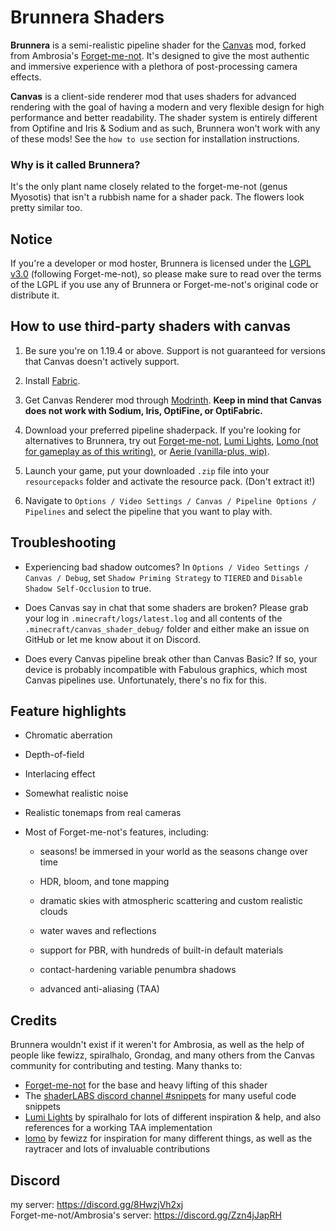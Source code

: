 # Brunnera Shaders

**Brunnera** is a semi-realistic pipeline shader for the [Canvas](https://modrinth.com/mod/canvas) mod, forked from Ambrosia's [Forget-me-not](https://github.com/ambrosia13/forgetmenot-shaders). It's designed to give the most authentic and immersive experience with a plethora of post-processing camera effects.  

**Canvas** is a client-side renderer mod that uses shaders for advanced rendering with the goal of having a modern and very flexible design for high performance and better readability. The shader system is entirely different from Optifine and Iris & Sodium and as such, Brunnera won't work with any of these mods! See the `how to use` section for installation instructions. 

### Why is it called Brunnera?
It's the only plant name closely related to the forget-me-not (genus Myosotis) that isn't a rubbish name for a shader pack. The flowers look pretty similar too.

## Notice

If you're a developer or mod hoster, Brunnera is licensed under the [LGPL v3.0](https://www.gnu.org/licenses/lgpl-3.0.en.html) (following Forget-me-not), so please make sure to read over the terms of the LGPL if you use any of Brunnera or Forget-me-not's original code or distribute it.

## How to use third-party shaders with canvas

1. Be sure you're on 1.19.4 or above. Support is not guaranteed for versions that Canvas doesn't actively support.

2. Install [Fabric](https://fabricmc.net/wiki/install).

3. Get Canvas Renderer mod through [Modrinth](https://modrinth.com/mod/canvas). **Keep in mind that Canvas does not work with Sodium, Iris, OptiFine, or OptiFabric.**

4. Download your preferred pipeline shaderpack. If you're looking for alternatives to Brunnera, try out [Forget-me-not](https://modrinth.com/shader/forgetmenot), [Lumi Lights](https://github.com/spiralhalo/LumiLights/releases), [Lomo (not for gameplay as of this writing)](https://github.com/fewizz/lomo/releases), or [Aerie (vanilla-plus, wip)](https://modrinth.com/shader/aerie-shaders).

5. Launch your game, put your downloaded `.zip` file into your `resourcepacks` folder and activate the resource pack. (Don't extract it!)

6. Navigate to `Options / Video Settings / Canvas / Pipeline Options / Pipelines` and select the pipeline that you want to play with.

## Troubleshooting

- Experiencing bad shadow outcomes? In `Options / Video Settings / Canvas / Debug`, set `Shadow Priming Strategy` to `TIERED` and `Disable Shadow Self-Occlusion` to true.

- Does Canvas say in chat that some shaders are broken? Please grab your log in `.minecraft/logs/latest.log` and all contents of the `.minecraft/canvas_shader_debug/` folder and either make an issue on GitHub or let me know about it on Discord.

- Does every Canvas pipeline break other than Canvas Basic? If so, your device is probably incompatible with Fabulous graphics, which most Canvas pipelines use. Unfortunately, there's no fix for this.

## Feature highlights

- Chromatic aberration

- Depth-of-field

- Interlacing effect

- Somewhat realistic noise

- Realistic tonemaps from real cameras

- Most of Forget-me-not's features, including:

  - seasons! be immersed in your world as the seasons change over time

  - HDR, bloom, and tone mapping

  - dramatic skies with atmospheric scattering and custom realistic clouds

  - water waves and reflections

  - support for PBR, with hundreds of built-in default materials

  - contact-hardening variable penumbra shadows 

  - advanced anti-aliasing (TAA)

## Credits

Brunnera wouldn't exist if it weren't for Ambrosia, as well as the help of people like fewizz, spiralhalo, Grondag, and many others from the Canvas community for contributing and testing. Many thanks to:

- [Forget-me-not](https://github.com/ambrosia13/forgetmenot-shaders) for the base and heavy lifting of this shader
- The [shaderLABS discord channel #snippets](https://discord.com/channels/237199950235041794/525510804494221312/959153316401655849) for many useful code snippets
- [Lumi Lights](https://github.com/spiralhalo/LumiLights) by spiralhalo for lots of different inspiration & help, and also references for a working TAA implementation
- [lomo](https://github.com/fewizz/lomo/releases) by fewizz for inspiration for many different things, as well as the raytracer and lots of invaluable contributions

## Discord

my server: https://discord.gg/8HwzjVh2xj  
Forget-me-not/Ambrosia's server: https://discord.gg/Zzn4jJapRH
